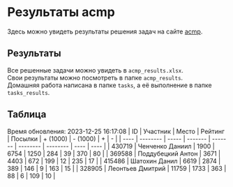 # Результаты acmp
Здесь можно увидеть результаты решения задач на сайте [acmp](https://acmp.ru). 

## Результаты
Все решенные задачи можно увидеть в `acmp_results.xlsx`.   
Свои результаты можно посмотреть в папке `acmp_results`.  
Домашняя работа написана в папке `tasks`, а её выполнение в папке `tasks_results`.

## Таблица
Время обновления: 2023-12-25 16:17:08
| ID   | Участник | Место | Рейтинг | Посылки | + (1000) | - (1000) | +    | -    |
| ---- | -------- | ----- | ------- | ------- | -------- | -------- | ---- | ---- |
| 430719 | Ченченко Даниил | 1900 | 6754 | 1250 | 284 | 39 | 370 | 80 |
| 369588 | Поддубецкий Антон | 3671 | 4403 | 672 | 199 | 12 | 235 | 17 |
| 415486 | Шатохин Данил | 6619 | 2874 | 389 | 146 | 9 | 163 | 15 |
| 328905 | Леонтьев Дмитрий | 11759 | 1733 | 363 | 88 | 6 | 109 | 10 |
